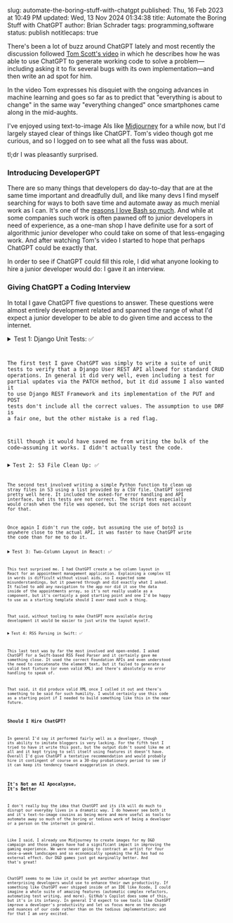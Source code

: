 slug: automate-the-boring-stuff-with-chatgpt
published: Thu, 16 Feb 2023 at 10:49 PM
updated: Wed, 13 Nov 2024 01:34:38 
title: Automate the Boring Stuff with ChatGPT
author: Brian Schrader
tags: programming,software
status: publish
notitlecaps: true

There's been a lot of buzz around ChatGPT lately and most recently the discussion followed [Tom Scott's video][1] in which he describes how he was able to use ChatGPT to generate working code to solve a problem&mdash;including asking it to fix several bugs with its own implementation&mdash;and then write an ad spot for him.

In the video Tom expresses his disquiet with the ongoing advances in machine learning and goes so far as to predict that "everything is about to change" in the same way "everything changed" once smartphones came along in the mid-aughts.

I've enjoyed using text-to-image AIs like [Midjourney][3] for a while now, but I'd largely stayed clear of things like ChatGPT. Tom's video though got me curious, and so I logged on to see what all the fuss was about.

tl;dr I was pleasantly surprised.


### Introducing DeveloperGPT

There are so many things that developers do day-to-day that are at the same time important and dreadfully dull, and like many devs I find myself searching for ways to both save time and automate away as much menial work as I can. It's one of the [reasons I love Bash so much][4]. And while at some companies such work is often pawned off to junior developers in need of experience, as a one-man shop I have definite use for a sort of algorithmic junior developer who could take on some of that less-engaging work. And after watching Tom's video I started to hope that perhaps ChatGPT could be exactly that.

In order to see if ChatGPT could fill this role, I did what anyone looking to hire a junior developer would do: I gave it an interview.


### Giving ChatGPT a Coding Interview

In total I gave ChatGPT five questions to answer. These questions were almost entirely development related and spanned the range of what I'd expect a junior developer to be able to do given time and access to the internet.


<details><summary>Test 1: Django Unit Tests: ✅</summary>

<h5>Prompt</h5>
<p>write for me 4 python django unit test cases that each make a request to /api/users to do the following: create a user record, fetch a user record, delete a user record, and update a user record. Make sure to include partial update using the PATCH method. And be sure to use Python 3.10 compatible code.</p>

<h5>Response</h5>
<p>Sure, here are 4 Python Django unit test cases that cover the create, fetch, delete, and update functionality of the /api/users endpoint. These test cases assume that you have a Django application with a User model and a corresponding API viewset that handles CRUD operations for users.</p>

<code class="python"><pre>
from django.urls import reverse
from rest_framework.test import APITestCase
from rest_framework import status
from .models import User

class UserTests(APITestCase):
    def test_create_user(self):
        """
        Ensure we can create a new user object.
        """
        url = reverse('user-list')
        data = {'username': 'testuser', 'email': 'test@example.com'}
        response = self.client.post(url, data, format='json')
        self.assertEqual(response.status_code, status.HTTP_201_CREATED)
        self.assertEqual(User.objects.count(), 1)
        self.assertEqual(User.objects.get().username, 'testuser')

        # ... (mine: omitted for brevity) ...</pre></code>

<a href="https://gist.github.com/Sonictherocketman/dd7c06c3792a55cba420324bab365b19">Complete Generated Source Code&#8594;</a>

<p>These test cases cover the basic functionality of the /api/users endpoint and ensure that users can be created, fetched, updated, and deleted. They also cover partial updates using the PATCH method. Note that you will need to update the URLs used in the reverse() function to match the actual URLs for your application.</p>
</details>

The first test I gave ChatGPT was simply to write a suite of unit tests to verify that a Django User REST API allowed for standard CRUD operations. In general it did very well, even including a test for partial updates via the PATCH method, but it did assume I also wanted it to use Django REST Framework and its implementation of the PUT and POST tests don't include all the correct values. The assumption to use DRF is a fair one, but the other mistake is a red flag.

Still though it would have saved me from writing the bulk of the code&mdash;assuming it works. I didn't actually test the code.


<details><summary>Test 2: S3 File Clean Up: ✅</summary>

<h5>Prompt</h5>
<p>write for me a python function that pulls data from a CSV file containing files that need to be deleted from S3 and that then deletes each file. Include error handling if a file cannot be deleted and return a list of all files that were and were not deleted. Also include suite of three test cases that ensure the function works, that errors are caught, and that the return value is two lists.
</p>

<h5>Response</h5>
<p>As an AI language model, I don't have the capability to access files from your computer. However, I can provide you with a sample code that demonstrates how to delete files from S3 using the Boto3 library in Python.</p>

<code class="python"><pre>
    import boto3
    import csv

    def delete_files_from_s3(file_path):
        # Initialize S3 client
        s3 = boto3.client('s3')

        # Read the CSV file containing file names
        with open(file_path, 'r') as f:
            reader = csv.reader(f)
            files = list(reader)

        # Delete each file from S3
        deleted_files = []
        failed_files = []
        for file in files:
            try:
                s3.delete_object(Bucket='your-bucket-name', Key=file[0])
                deleted_files.append(file[0])
            except Exception as e:
                failed_files.append(file[0])
                print(f"Failed to delete {file[0]}: {e}")

        # Return the list of deleted and failed files
        return deleted_files, failed_files
</pre></code>

<p>The function takes the path of the CSV file containing file names as input. It reads the file using the csv module and deletes each file from S3 using the delete_object method of the Boto3 client. If a file cannot be deleted, it is added to the list of failed files and an error message is printed. The function returns two lists, one containing the names of deleted files and the other containing the names of failed files.</p>

<p>Here are three test cases to ensure that the function works correctly:</p>

<code class="python"><pre>
    # Test case 1: All files are deleted successfully
    deleted_files, failed_files = delete_files_from_s3('file_list.csv')
    assert len(deleted_files) == 5
    assert len(failed_files) == 0

    # Test case 2: Some files cannot be deleted
    deleted_files, failed_files = delete_files_from_s3('file_list_with_errors.csv')
    assert len(deleted_files) == 3
    assert len(failed_files) == 2

    # Test case 3: CSV file does not exist
    deleted_files, failed_files = delete_files_from_s3('nonexistent_file.csv')
    assert len(deleted_files) == 0
    assert len(failed_files) == 0</pre></code>

<p>In the first test case, all files are deleted successfully and the function should return a list of 5 deleted files and an empty list of failed files. In the second test case, some files cannot be deleted and the function should return a list of 3 deleted files and a list of 2 failed files. In the third test case, the CSV file does not exist and the function should return empty lists for deleted and failed files.</p>
</details>

The second test involved writing a simple Python function to clean up stray files in S3 using a list provided by a CSV file. ChatGPT scored pretty well here. It included the asked-for error handling and API interface, but its tests are not correct. The third test especially would crash when the file was opened, but the script does not account for that.

Once again I didn't run the code, but assuming the use of boto3 is anywhere close to the actual API, it was faster to have ChatGPT write the code than for me to do it.

<details><summary>Test 3: Two-Column Layout in React: ✅</summary>

<h5>Prompt</h5>
<p>write for me a JSX file using React that displays a two column layout with a list of appointments in the left column and the appointment details on the right columns. Use the react-bootstrap library for styling and no other libraries. Assume the list of appointments are passed into the component as props.</p>

<h5>Response</h5>
<p>Sure, here's an example of a JSX file using React that displays a two-column layout with a list of appointments on the left column and the appointment details on the right column, using the react-bootstrap library for styling:</p>

<code class="js"><pre>
import React from 'react';
import { Container, Row, Col, ListGroup, Card } from 'react-bootstrap';
    function AppointmentList({ appointments }) {
      return (
        &lt;Container&gt;
          &lt;Row&gt;
            &lt;Col sm={4}&gt;
              &lt;ListGroup&gt;
                {appointments.map((appointment) =&gt; (
                  &lt;ListGroup.Item key={appointment.id}&gt;
                    {appointment.title}
                  &lt;/ListGroup.Item&gt;
                ))}
              &lt;/ListGroup&gt;
            &lt;/Col&gt;
            &lt;Col sm={8}&gt;
              &lt;Card&gt;
                &lt;Card.Body&gt;
                  &lt;Card.Title&gt;Appointment Details&lt;/Card.Title&gt;
                  &lt;Card.Subtitle className=&quot;mb-2 text-muted&quot;&gt;Title&lt;/Card.Subtitle&gt;
                  &lt;Card.Text&gt;
                    Lorem ipsum dolor sit ...
                  &lt;/Card.Text&gt;
                  &lt;Card.Subtitle className=&quot;mb-2 text-muted&quot;&gt;Date&lt;/Card.Subtitle&gt;
                  &lt;Card.Text&gt;
                    January 1, 2023
                  &lt;/Card.Text&gt;
                  &lt;Card.Subtitle className=&quot;mb-2 text-muted&quot;&gt;Location&lt;/Card.Subtitle&gt;
                  &lt;Card.Text&gt;
                    123 Main St, Anytown USA
                  &lt;/Card.Text&gt;
                &lt;/Card.Body&gt;
              &lt;/Card&gt;
            &lt;/Col&gt;
          &lt;/Row&gt;
        &lt;/Container&gt;
      );
    }

    export default AppointmentList;</pre></code>

<p>Here, the AppointmentList component takes in a prop called appointments, which is an array of appointment objects. The left column displays the list of appointments using the ListGroup component from react-bootstrap, and the right column displays the appointment details using the Card component. You can customize the appearance of the list and the details as desired by modifying the styling properties of the components.</p>
</details>

This test surprised me. I had ChatGPT create a two column layout in React for an appointment management application. Explaining a complex UI in words is difficult without visual aids, so I expected some misunderstandings, but it powered through and did exactly what I asked. It failed to add any navigation to the app nor did it use the data inside of the appointments array, so it's not really usable as a component, but it's certainly a good starting point and one I'd be happy to use as a starting template should I ever need such a thing.

That said, without tooling to make ChatGPT more available during development it would be easier to just write the layout myself.

<details><summary>Test 4: RSS Parsing in Swift: ✅</summary>

<h5>Prompt</h5>
<p>write for me a Swift RSS feed parser that takes in a string of XML data and produces a Post object with a title, description, pubdate, and enclosure fields. Use only the swift standard library</p>

<h5>Response</h5>
<p>Sure, here's an example Swift RSS feed parser that uses the Swift standard library to parse a string of XML data and produce a Post object with a title, description, pubdate, and enclosure fields:</p>

<a href="https://gist.github.com/Sonictherocketman/dd7c06c3792a55cba420324bab365b19">Check out the code here. It's very long.</a>
</details>

This last test was by far the most involved and open-ended. I asked ChatGPT for a Swift-based RSS Feed Parser and it certainly gave me something close. It used the correct Foundation APIs and even understood the need to concatenate the element text, but it failed to generate a valid test fixture (or even valid XML) and there's absolutely no error handling to speak of.

That said, it did produce valid XML once I called it out and there's something to be said for such humility. I would certainly use this code as a starting point if I needed to build something like this in the near future.


### Should I Hire ChatGPT?

In general I'd say it performed fairly well as a developer, though its ability to imitate bloggers is very lacking. For the fifth test I tried to have it write this post, but the output didn't sound like me at all and it kept trying to sell itself using features it doesn't have. Overall I'd give ChatGPT a tentative recommendation and would probably hire it contingent of course on a 30-day probationary period to see if it can keep its tendency toward exaggeration in check.


### It's Not an AI Apocalypse, It's Better

I don't really buy the idea that ChatGPT and its ilk will do much to disrupt our everyday lives in a dramatic way. I do however see both it and it's text-to-image cousins as being more and more useful as tools to automate away so much of the boring or tedious work of being a developer or a person on the internet in general.

Like I said, I already use Midjourney to create images for my D&amp;D campaign and those images have had a significant impact in improving the gaming experience. We were never going to contract an artist for four once-a-week landscapes and so economically speaking the AI has had no external effect. Our D&amp;D games just got marginally better. And that's great!

ChatGPT seems to me like it could be yet another advantage that enterprising developers would use to enhance their own productivity. If something like ChatGPT ever shipped inside of an IDE like Xcode, I could imagine a whole suite of amazing features (automatic complex refactors, automating test writing, and more). GitHub's Copilot does some of this, but it's in its infancy. In general I'd expect to see tools like ChatGPT improve a developer's productivity and let us focus more on the design and nuances of our code rather than on the tedious implementation; and for that I am *very* excited.


[1]: https://www.youtube.com/watch?v=jPhJbKBuNnA
[2]: https://www.youtube.com/watch?v=nPMEozP8vvY
[3]: https://www.midjourney.com/app/
[4]: /archive/take-a-break-script-something/

<!-- Begin Syntax Stylesheet -->
<link rel="stylesheet" href="/bin/highlight.default.min.css">
<script src="/bin/highlight.min.js"></script>
<script>hljs.initHighlightingOnLoad();</script>
